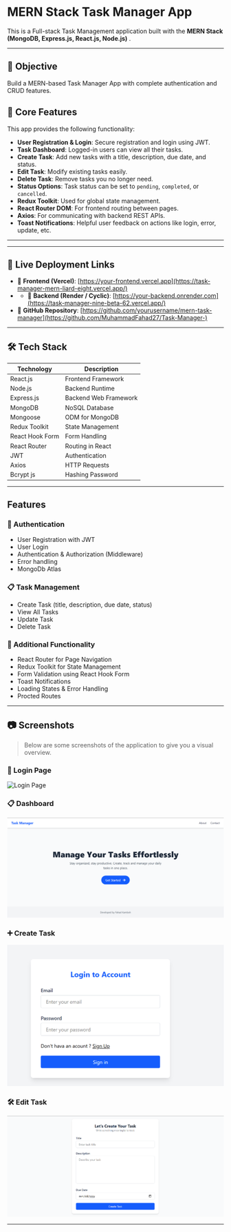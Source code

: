 #  MERN Stack Task Manager App

This is a  Full-stack Task Management application built with the **MERN Stack (MongoDB, Express.js, React.js, Node.js)** .

---

## 📌 Objective

Build a MERN-based Task Manager App with complete authentication and CRUD features.

## 📝 Core Features

This app provides the following functionality:

- **User Registration & Login**: Secure registration and login using JWT.
- **Task Dashboard**: Logged-in users can view all their tasks.
- **Create Task**: Add new tasks with a title, description, due date, and status.
- **Edit Task**: Modify existing tasks easily.
- **Delete Task**: Remove tasks you no longer need.
- **Status Options**: Task status can be set to `pending`, `completed`, or `cancelled`.
- **Redux Toolkit**: Used for global state management.
- **React Router DOM**: For frontend routing between pages.
- **Axios**: For communicating with backend REST APIs.
- **Toast Notifications**: Helpful user feedback on actions like login, error, update, etc.

---


---

## 🚀 Live Deployment Links

- 🔗 **Frontend (Vercel)**: [https://your-frontend.vercel.app](https://task-manager-mern-liard-eight.vercel.app/)
- - 🔗 **Backend (Render / Cyclic)**: [https://your-backend.onrender.com](https://task-manager-nine-beta-62.vercel.app/)
- 📂 **GitHub Repository**: [https://github.com/yourusername/mern-task-manager](https://github.com/MuhammadFahad27/Task-Manager-)

---

## 🛠️ Tech Stack

| Technology | Description |
|------------|-------------|
| React.js   | Frontend Framework |
| Node.js    | Backend Runtime |
| Express.js | Backend Web Framework |
| MongoDB    | NoSQL Database |
| Mongoose   | ODM for MongoDB |
| Redux Toolkit | State Management |
| React Hook Form | Form Handling |
| React Router | Routing in React |
| JWT        | Authentication |
| Axios      | HTTP Requests |
| Bcrypt js      | Hashing Password |

---

##  Features

### 🔐 Authentication
- User Registration with JWT
- User Login
- Authentication & Authorization (Middleware)
- Error handling
- MongoDb Atlas 

### 📋 Task Management
- Create Task (title, description, due date, status)
- View All Tasks
- Update Task
- Delete Task

### 🧰 Additional Functionality
- React Router for Page Navigation
- Redux Toolkit for State Management
- Form Validation using React Hook Form
- Toast Notifications
- Loading States & Error Handling
- Procted Routes
---
## 📷 Screenshots

> Below are some screenshots of the application to give you a visual overview.

### 🔑 Login Page

![Login Page](./screenshots/login.png)

### 📋 Dashboard

![Dashboard](./screenshots/p1.PNG)

### ➕ Create Task

![Create Task](./screenshots/p2.PNG)

### 🛠️ Edit Task

![Edit Task](./screenshots/p3.PNG)

---









